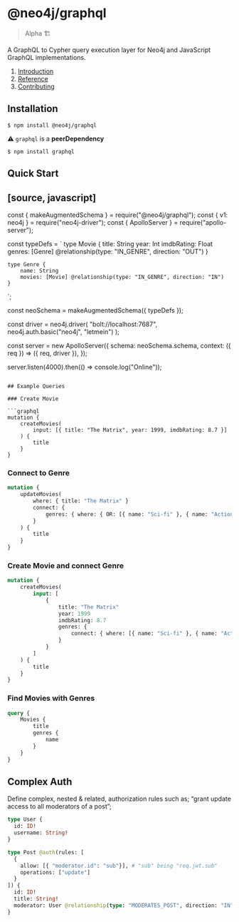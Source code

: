# @neo4j/graphql

> Alpha 🏗

A GraphQL to Cypher query execution layer for Neo4j and JavaScript GraphQL implementations.

1. [Introduction](https://github.com/neo4j/graphql/blob/master/packages/graphql/docs/introduction.md)
2. [Reference](https://github.com/neo4j/graphql/blob/master/packages/graphql/docs/reference.md)
3. [Contributing](https://github.com/neo4j/graphql/blob/master/packages/graphql/docs/contributing.md)

## Installation

```
$ npm install @neo4j/graphql
```

⚠ `graphql` is a **peerDependency**

```
$ npm install graphql
```

## Quick Start

[source, javascript]
----
const { makeAugmentedSchema } = require("@neo4j/graphql");
const { v1: neo4j } = require("neo4j-driver");
const { ApolloServer } = require("apollo-server");

const typeDefs = `
    type Movie {
        title: String
        year: Int
        imdbRating: Float
        genres: [Genre] @relationship(type: "IN_GENRE", direction: "OUT")
    }

    type Genre {
        name: String
        movies: [Movie] @relationship(type: "IN_GENRE", direction: "IN")
    }
`;

const neoSchema = makeAugmentedSchema({ typeDefs });

const driver = neo4j.driver(
    "bolt://localhost:7687",
    neo4j.auth.basic("neo4j", "letmein")
);

const server = new ApolloServer({
    schema: neoSchema.schema,
    context: ({ req }) => ({ req, driver }),
});

server.listen(4000).then(() => console.log("Online"));
```

## Example Queries

### Create Movie

```graphql
mutation {
    createMovies(
        input: [{ title: "The Matrix", year: 1999, imdbRating: 8.7 }]
    ) {
        title
    }
}
```

### Connect to Genre

```graphql
mutation {
    updateMovies(
        where: { title: "The Matrix" }
        connect: {
            genres: { where: { OR: [{ name: "Sci-fi" }, { name: "Action" }] } }
        }
    ) {
        title
    }
}
```

### Create Movie and connect Genre

```graphql
mutation {
    createMovies(
        input: [
            {
                title: "The Matrix"
                year: 1999
                imdbRating: 8.7
                genres: {
                    connect: { where: [{ name: "Sci-fi" }, { name: "Action" }] }
                }
            }
        ]
    ) {
        title
    }
}
```

### Find Movies with Genres

```graphql
query {
    Movies {
        title
        genres {
            name
        }
    }
}
```

## Complex Auth

Define complex, nested & related, authorization rules such as; “grant update access to all moderators of a post”;

```graphql
type User {
  id: ID!
  username: String!
}

type Post @auth(rules: [
  {
    allow: [{ "moderator.id": "sub"}], # "sub" being "req.jwt.sub"
    operations: ["update"]
  }
]) {
  id: ID!
  title: String!
  moderator: User @relationship(type: "MODERATES_POST", direction: "IN")
}
```

